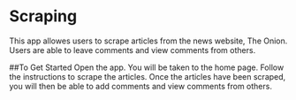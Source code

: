 # Scraping
This app allowes users to scrape articles from the news website, The Onion. Users are able to leave comments and view comments from others. 

##To Get Started
Open the app. You will be taken to the home page. Follow the instructions to scrape the articles. Once the articles have been scraped, you will then be able to add comments and view comments from others. 
